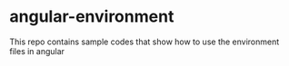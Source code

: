 # angular-environment
This repo contains sample codes that show how to use the environment files in angular
